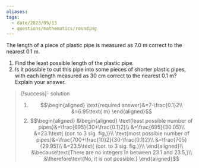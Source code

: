 ```yaml
---
aliases: 
tags:
  - date/2023/09/13
  - questions/mathematics/rounding
---
```


The length of a piece of plastic pipe is measured as 7.0 m correct to the nearest 0.1 m.

1. Find the least possible length of the plastic pipe.
2. Is it possible to cut this pipe into some pieces of shorter plastic pipes, with each length measured as 30 cm correct to the nearest 0.1 m? Explain your answer.

> [!success]- solution
>
> 1. <a></a> $$\begin{aligned}
\text{required answer}&=7-\frac{0.1}2\\
&=6.95\text{ m}
\end{aligned}$$
> 2. <a></a> $$\begin{aligned}
&\begin{aligned}
\text{least possible number of pipes}&=\frac{695}{30+\frac{0.1}2}\\
&=\frac{695}{30.05}\\
&=23.1\text{ (cor. to 3 sig. fig.)}\\
\text{most possible number of pipes}&=\frac{700+\frac{10}2}{30-\frac{0.1}2}\\
&=\frac{705}{29.95}\\
&=23.5\text{ (cor. to 3 sig. fig.)}\\
\end{aligned}\\
&\because\text{There are no integers in between 23.1 and 23.5,}\\
&\therefore\text{No, it is not possible.}
\end{aligned}$$ 
